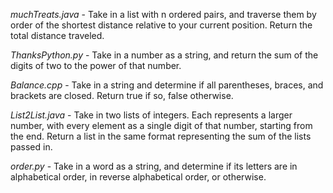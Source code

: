 *muchTreats.java* - 	Take in a list with n ordered pairs, and traverse them by order of
			the shortest distance relative to your current position.  Return the
			total distance traveled.

*ThanksPython.py* -	Take in a number as a string, and return the sum of the digits of
			two to the power of that number.

*Balance.cpp* -		Take in a string and determine if all parentheses, braces, and
			brackets are closed.  Return true if so, false otherwise.

*List2List.java* -	Take in two lists of integers.  Each represents a larger number,
			with every element as a single digit of that number, starting from
			the end.  Return a list in the same format representing the sum
			of the lists passed in.

*order.py* -		Take in a word as a string, and determine if its letters are in
			alphabetical order, in reverse alphabetical order, or otherwise.
